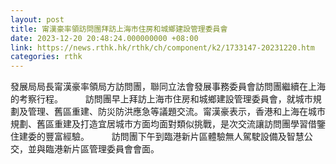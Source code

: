 ```yaml
---
layout: post
title: 甯漢豪率領訪問團拜訪上海市住房和城鄉建設管理委員會
date: 2023-12-20 20:48:24.000000000 +08:00
link: https://news.rthk.hk/rthk/ch/component/k2/1733147-20231220.htm
categories: rthk
---
```


發展局局長甯漢豪率領局方訪問團，聯同立法會發展事務委員會訪問團繼續在上海的考察行程。
　　 
訪問團早上拜訪上海市住房和城鄉建設管理委員會，就城市規劃及管理、舊區重建、防災防洪應急等議題交流。甯漢豪表示，香港和上海在城市規劃、舊區重建及打造宜居城市方面均面對類似挑戰，是次交流讓訪問團學習借鑒住建委的豐富經驗。
　　 
訪問團下午到臨港新片區體驗無人駕駛設備及智慧公交，並與臨港新片區管理委員會會面。

